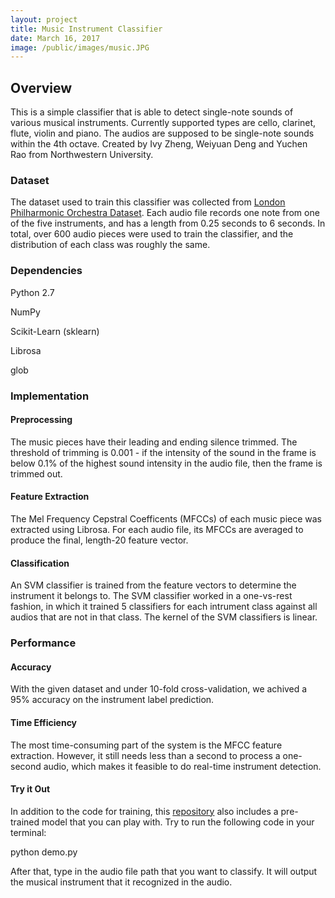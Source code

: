 ```yaml
---
layout: project
title: Music Instrument Classifier
date: March 16, 2017
image: /public/images/music.JPG
---
```


## Overview
This is a simple classifier that is able to detect single-note sounds of various musical instruments.
Currently supported types are cello, clarinet, flute, violin and piano. The audios are supposed to be single-note sounds within the 4th octave.
Created by Ivy Zheng, Weiyuan Deng and Yuchen Rao from Northwestern University.

### Dataset
The dataset used to train this classifier was collected from [London Philharmonic Orchestra Dataset](http://www.philharmonia.co.uk/explore/sound_samples). Each audio file records one note from one of the five instruments, and has a length from 0.25 seconds to 6 seconds. In total, over 600 audio pieces were used to train the classifier, and the distribution of each class was roughly the same.

### Dependencies
Python 2.7

NumPy

Scikit-Learn (sklearn)

Librosa

glob

### Implementation

#### Preprocessing
The music pieces have their leading and ending silence trimmed. The threshold of trimming is 0.001 - if the intensity of the sound in the frame is below 0.1% of the highest sound intensity in the audio file, then the frame is trimmed out.

#### Feature Extraction
The Mel Frequency Cepstral Coefficents (MFCCs) of each music piece was extracted using Librosa. For each audio file, its MFCCs are averaged to produce the final, length-20 feature vector.

#### Classification
An SVM classifier is trained from the feature vectors to determine the instrument it belongs to. The SVM classifier worked in a one-vs-rest fashion, in which it trained 5 classifiers for each intrument class against all audios that are not in that class. The kernel of the SVM classifiers is linear.

### Performance

#### Accuracy
With the given dataset and under 10-fold cross-validation, we achived a 95% accuracy on the instrument label prediction.

#### Time Efficiency
The most time-consuming part of the system is the MFCC feature extraction. However, it still needs less than a second to process a one-second audio, which makes it feasible to do real-time instrument detection.

#### Try it Out
In addition to the code for training, this [repository](https://github.com/IvyZX/music-instrument-classifier ) also includes a pre-trained model that you can play with. Try to run the following code in your terminal:

python demo.py

After that, type in the audio file path that you want to classify. It will output the musical instrument that it recognized in the audio.
